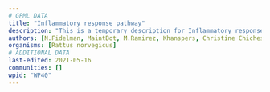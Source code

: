 ```yaml
---
# GPML DATA
title: "Inflammatory response pathway"
description: "This is a temporary description for Inflammatory response pathway"
authors: [N.Fidelman, MaintBot, M.Ramirez, Khanspers, Christine Chichester, L Dupuis, Eweitz]
organisms: [Rattus norvegicus]
# ADDITIONAL DATA
last-edited: 2021-05-16
communities: []
wpid: "WP40"
---
```


